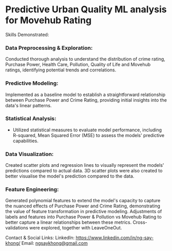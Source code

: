 # Predictive Urban Quality ML analysis for Movehub Rating

Skills Demonstrated:

### Data Preprocessing & Exploration:
Conducted thorough analysis to understand the distribution of crime rating, Purchase Power, Health Care, Pollution, Quality of Life and Movehub ratings, identifying potential trends and correlations.

### Predictive Modeling: 
Implemented as a baseline model to establish a straightforward relationship between Purchase Power and Crime Rating, providing initial insights into the data's linear patterns.

### Statistical Analysis:
- Utilized statistical measures to evaluate model performance, including R-squared, Mean Squared Error (MSE) to assess the models' predictive capabilities.

### Data Visualization: 
Created scatter plots and regression lines to visually represent the models' predictions compared to actual data.
3D scatter plots were also created to better visualise the model's prediction compared to the data.

### Feature Engineering:
Generated polynomial features to extend the model's capacity to capture the nuanced effects of Purchase Power and Crime Rating, demonstrating the value of feature transformation in predictive modeling.
Adjustments of labels and features into Purchase Power & Pollution vs Movehub Rating to better capture a linear relationships between these metrics.
Cross-validations were explored, together with LeaveOneOut.

Contact & Social Links:
LinkedIn: https://www.linkedin.com/in/ng-say-khong/
Email: ngsaykhong@gmail.com
